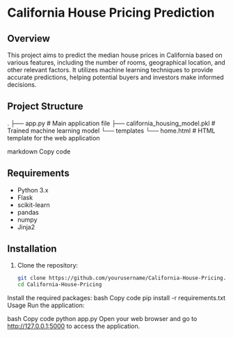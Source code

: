 # California House Pricing Prediction

## Overview
This project aims to predict the median house prices in California based on various features, including the number of rooms, geographical location, and other relevant factors. It utilizes machine learning techniques to provide accurate predictions, helping potential buyers and investors make informed decisions.

## Project Structure
.
├── app.py # Main application file
├── california_housing_model.pkl # Trained machine learning model
└── templates
└── home.html # HTML template for the web application

markdown
Copy code

## Requirements
- Python 3.x
- Flask
- scikit-learn
- pandas
- numpy
- Jinja2

## Installation
1. Clone the repository:
   ```bash
   git clone https://github.com/yourusername/California-House-Pricing.git
   cd California-House-Pricing
Install the required packages:
bash
Copy code
pip install -r requirements.txt
Usage
Run the application:

bash
Copy code
python app.py
Open your web browser and go to http://127.0.0.1:5000 to access the application.
